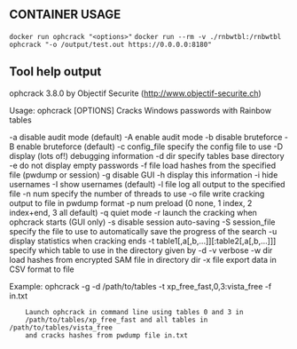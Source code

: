 ## CONTAINER USAGE
```docker run ophcrack "<options>"```
```docker run --rm -v ./rnbwtbl:/rnbwtbl ophcrack "-o /output/test.out https://0.0.0.0:8180"```

## Tool help output
ophcrack 3.8.0 by Objectif Securite (http://www.objectif-securite.ch)

Usage: ophcrack [OPTIONS]
Cracks Windows passwords with Rainbow tables

  -a              disable audit mode (default)
  -A              enable audit mode
  -b              disable bruteforce
  -B              enable bruteforce (default)
  -c config_file  specify the config file to use
  -D              display (lots of!) debugging information
  -d dir          specify tables base directory
  -e              do not display empty passwords
  -f file         load hashes from the specified file (pwdump or session)
  -g              disable GUI
  -h              display this information
  -i              hide usernames
  -I              show usernames (default)
  -l file         log all output to the specified file
  -n num          specify the number of threads to use
  -o file         write cracking output to file in pwdump format
  -p num          preload (0 none, 1 index, 2 index+end, 3 all default)
  -q              quiet mode
  -r              launch the cracking when ophcrack starts (GUI only)
  -s              disable session auto-saving
  -S session_file specify the file to use to automatically save the progress of the search
  -u              display statistics when cracking ends
  -t table1[,a[,b,...]][:table2[,a[,b,...]]]
                  specify which table to use in the directory given by -d
  -v              verbose
  -w dir          load hashes from encrypted SAM file in directory dir
  -x file         export data in CSV format to file


Example:	ophcrack -g -d /path/to/tables -t xp_free_fast,0,3:vista_free -f in.txt

		Launch ophcrack in command line using tables 0 and 3 in
		/path/to/tables/xp_free_fast and all tables in /path/to/tables/vista_free
		and cracks hashes from pwdump file in.txt

